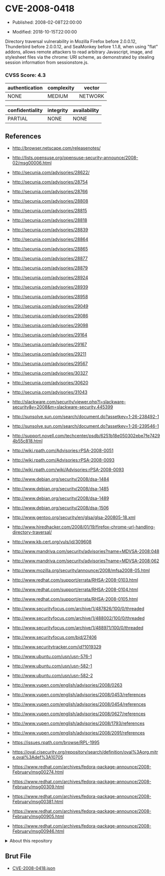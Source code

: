 # CVE-2008-0418

- Published: 2008-02-08T22:00:00

- Modified: 2018-10-15T22:00:00

Directory traversal vulnerability in Mozilla Firefox before 2.0.0.12, Thunderbird before 2.0.0.12, and SeaMonkey before 1.1.8, when using "flat" addons, allows remote attackers to read arbitrary Javascript, image, and stylesheet files via the chrome: URI scheme, as demonstrated by stealing session information from sessionstore.js.

### CVSS Score: **4.3**

| authentication | complexity | vector |
| --- | --- | --- |
| NONE | MEDIUM | NETWORK |

| confidentiality | integrity | availability |
| --- | --- | --- |
| PARTIAL | NONE | NONE |

## References

* http://browser.netscape.com/releasenotes/

* http://lists.opensuse.org/opensuse-security-announce/2008-02/msg00006.html

* http://secunia.com/advisories/28622/

* http://secunia.com/advisories/28754

* http://secunia.com/advisories/28766

* http://secunia.com/advisories/28808

* http://secunia.com/advisories/28815

* http://secunia.com/advisories/28818

* http://secunia.com/advisories/28839

* http://secunia.com/advisories/28864

* http://secunia.com/advisories/28865

* http://secunia.com/advisories/28877

* http://secunia.com/advisories/28879

* http://secunia.com/advisories/28924

* http://secunia.com/advisories/28939

* http://secunia.com/advisories/28958

* http://secunia.com/advisories/29049

* http://secunia.com/advisories/29086

* http://secunia.com/advisories/29098

* http://secunia.com/advisories/29164

* http://secunia.com/advisories/29167

* http://secunia.com/advisories/29211

* http://secunia.com/advisories/29567

* http://secunia.com/advisories/30327

* http://secunia.com/advisories/30620

* http://secunia.com/advisories/31043

* http://slackware.com/security/viewer.php?l=slackware-security&y=2008&m=slackware-security.445399

* http://sunsolve.sun.com/search/document.do?assetkey=1-26-238492-1

* http://sunsolve.sun.com/search/document.do?assetkey=1-26-239546-1

* http://support.novell.com/techcenter/psdb/6251b18e050302ebe7fe74294b55c818.html

* http://wiki.rpath.com/Advisories:rPSA-2008-0051

* http://wiki.rpath.com/Advisories:rPSA-2008-0093

* http://wiki.rpath.com/wiki/Advisories:rPSA-2008-0093

* http://www.debian.org/security/2008/dsa-1484

* http://www.debian.org/security/2008/dsa-1485

* http://www.debian.org/security/2008/dsa-1489

* http://www.debian.org/security/2008/dsa-1506

* http://www.gentoo.org/security/en/glsa/glsa-200805-18.xml

* http://www.hiredhacker.com/2008/01/19/firefox-chrome-url-handling-directory-traversal/

* http://www.kb.cert.org/vuls/id/309608

* http://www.mandriva.com/security/advisories?name=MDVSA-2008:048

* http://www.mandriva.com/security/advisories?name=MDVSA-2008:062

* http://www.mozilla.org/security/announce/2008/mfsa2008-05.html

* http://www.redhat.com/support/errata/RHSA-2008-0103.html

* http://www.redhat.com/support/errata/RHSA-2008-0104.html

* http://www.redhat.com/support/errata/RHSA-2008-0105.html

* http://www.securityfocus.com/archive/1/487826/100/0/threaded

* http://www.securityfocus.com/archive/1/488002/100/0/threaded

* http://www.securityfocus.com/archive/1/488971/100/0/threaded

* http://www.securityfocus.com/bid/27406

* http://www.securitytracker.com/id?1019329

* http://www.ubuntu.com/usn/usn-576-1

* http://www.ubuntu.com/usn/usn-582-1

* http://www.ubuntu.com/usn/usn-582-2

* http://www.vupen.com/english/advisories/2008/0263

* http://www.vupen.com/english/advisories/2008/0453/references

* http://www.vupen.com/english/advisories/2008/0454/references

* http://www.vupen.com/english/advisories/2008/0627/references

* http://www.vupen.com/english/advisories/2008/1793/references

* http://www.vupen.com/english/advisories/2008/2091/references

* https://issues.rpath.com/browse/RPL-1995

* https://oval.cisecurity.org/repository/search/definition/oval%3Aorg.mitre.oval%3Adef%3A10705

* https://www.redhat.com/archives/fedora-package-announce/2008-February/msg00274.html

* https://www.redhat.com/archives/fedora-package-announce/2008-February/msg00309.html

* https://www.redhat.com/archives/fedora-package-announce/2008-February/msg00381.html

* https://www.redhat.com/archives/fedora-package-announce/2008-February/msg00905.html

* https://www.redhat.com/archives/fedora-package-announce/2008-February/msg00946.html

<details>
<summary>About this repository</summary> 

  This repository is part of the project [Live Hack CVE](https://github.com/Live-Hack-CVE). Main website can be found [www.live-hack.org](https://www.live-hack.org) 
  
  Made by [Sn0wAlice](https://github.com/Sn0wAlice) for the people that care about security and need to have a feed of the latest CVEs. Hope you enjoy it, don't forget to star the repo and follow me on [Twitter](https://twitter.com/Sn0wAlice) and [Github](https://github.com/Sn0wAlice). And that is my [personnal website](https://www.alice-snow.me/)

  - [Home Page](https://github.com/Live-Hack-CVE)
  - [Framework](https://github.com/Live-Hack-CVE/cve-framework)
  - [CVE database](https://github.com/Live-Hack-CVE/full_database)
  - [Changelog](https://github.com/Live-Hack-CVE/Changelog)
</details>

## Brut File

* [CVE-2008-0418.json](https://raw.githubusercontent.com/Live-Hack-CVE/full_database/main/cves/2008/CVE-2008-0418.json)

